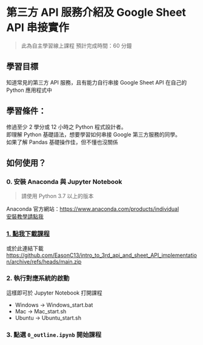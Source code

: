 # 第三方 API 服務介紹及 Google Sheet API 串接實作
> 此為自主學習線上課程
> 預計完成時間：60 分鐘

## 學習目標
知道常見的第三方 API 服務，且有能力自行串接 Google Sheet API 在自己的 Python 應用程式中

## 學習條件：
修過至少 2 學分或 12 小時之 Python 程式設計者。<br>
即理解 Python 基礎語法，想要學習如何串接 Google 第三方服務的同學。<br>如果了解 Pandas 基礎操作佳，但不懂也沒關係

## 如何使用？

### 0. 安裝 Anaconda 與 Jupyter Notebook

> 請使用 Python 3.7 以上的版本

Anaconda 官方網站：https://www.anaconda.com/products/individual
<br>[安裝教學請點我](https://medium.com/python4u/anaconda%E4%BB%8B%E7%B4%B9%E5%8F%8A%E5%AE%89%E8%A3%9D%E6%95%99%E5%AD%B8-f7dae6454ab6)

### [1. 點我下載課程](https://github.com/EasonC13/intro_to_3rd_api_and_sheet_API_implementation/archive/refs/heads/main.zip)
或於此連結下載 https://github.com/EasonC13/intro_to_3rd_api_and_sheet_API_implementation/archive/refs/heads/main.zip

### 2. 執行對應系統的啟動
這樣即可於 Jupyter Notebook 打開課程
- Windows -> Windows_start.bat
- Mac -> Mac_start.sh
- Ubuntu -> Ubuntu_start.sh

### 3. 點選 `0_outline.ipynb` 開始課程
